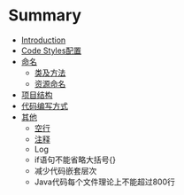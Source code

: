 # Summary

* [Introduction](README.md)
* [Code Styles配置](code_stylespei_zhi.md)
* [命名](ming_ming.md)
   * [类及方法](lei_ji_fang_fa.md)
   * [资源命名](zi_yuan_ming_ming.md)
* [项目结构](xiang_mu_jie_gou.md)
* [代码编写方式](dai_ma_bian_xie_fang_shi.md)
* [其他](qi_ta.md)
   * [空行](kong_xing.md)
   * [注释](zhu_shi.md)
   * Log
   * if语句不能省略大括号{}
   * 减少代码嵌套层次
   * Java代码每个文件理论上不能超过800行

